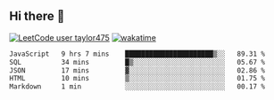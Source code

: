 ## Hi there 👋

[![LeetCode user taylor475](https://img.shields.io/badge/dynamic/json?style=for-the-badge&labelColor=black&color=%23ffa116&label=Solved&query=solvedOverTotal&url=https%3A%2F%2Fleetcode-badge.vercel.app%2Fapi%2Fusers%2Ftaylor475&logo=leetcode&logoColor=yellow)](https://leetcode.com/taylor475/)
[![wakatime](https://wakatime.com/badge/user/8c6aced9-f66a-452f-8802-5d7239ce5c50.svg)](https://wakatime.com/@8c6aced9-f66a-452f-8802-5d7239ce5c50)

<!--START_SECTION:waka-->

```txt
JavaScript   9 hrs 7 mins    ██████████████████████▒░░   89.31 %
SQL          34 mins         █▒░░░░░░░░░░░░░░░░░░░░░░░   05.67 %
JSON         17 mins         ▓░░░░░░░░░░░░░░░░░░░░░░░░   02.86 %
HTML         10 mins         ▒░░░░░░░░░░░░░░░░░░░░░░░░   01.75 %
Markdown     1 min           ░░░░░░░░░░░░░░░░░░░░░░░░░   00.17 %
```

<!--END_SECTION:waka-->

<!--
**taylor475/taylor475** is a _special_ repository because its `README.md` (this file) appears on your GitHub profile.
